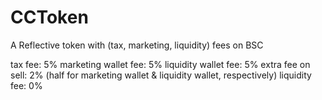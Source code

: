 # CCToken
A Reflective token with (tax, marketing, liquidity) fees on BSC

tax fee: 5%
marketing wallet fee: 5%
liquidity wallet fee: 5%
extra fee on sell: 2% (half for marketing wallet & liquidity wallet, respectively)
liquidity fee: 0%
